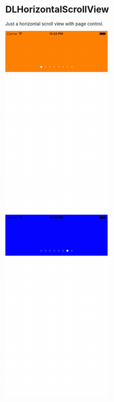 DLHorizontalScrollView
======================

Just a horizontal scroll view with page control.

![](https://github.com/Lee9272/DLHorizontalScrollView/blob/master/screen_shot1.png)
![](https://github.com/Lee9272/DLHorizontalScrollView/blob/master/screen_shot2.png)
